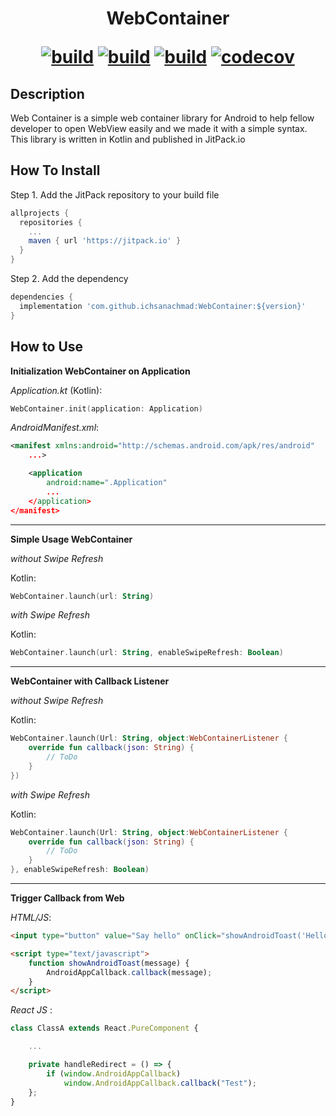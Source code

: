 <h1 align="center" style="border-bottom: none;">
    WebContainer 
    <p align="center">
      <a href="https://github.com/ichsanachmad/WebContainer/actions/workflows/android.yml"><img src="https://github.com/ichsanachmad/WebContainer/actions/workflows/android.yml/badge.svg?branch=master" alt="build"></a>
      <a href="https://twitter.com/intent/tweet?text=Web Container for your Android WebView&url=https://github.com/ichsanachmad/WebContainer/"><img src="https://img.shields.io/badge/Tweet--white?style=social&logo=twitter" alt="build"></a>
      <a href="https://jitpack.io/#ichsanachmad/WebContainer"><img src="https://jitpack.io/v/ichsanachmad/WebContainer.svg" alt="build"></a>
      <a href="https://github.com/ichsanachmad/"><img src="https://img.shields.io/badge/GitHub--white?style=social&logo=github" alt="codecov"></a>
    </p>
</h1>


## Description

Web Container is a simple web container library for Android to help fellow developer to open WebView easily and we made it with a simple syntax. This library is written in Kotlin and published in JitPack.io

## How To Install

Step 1. Add the JitPack repository to your build file
  
```gradle
allprojects {
  repositories {
    ...
    maven { url 'https://jitpack.io' }
  }
}
```

Step 2. Add the dependency

```gradle
dependencies {
  implementation 'com.github.ichsanachmad:WebContainer:${version}'
}
```

## How to Use
**Initialization WebContainer on Application**

_Application.kt_ (Kotlin):
```kotlin
WebContainer.init(application: Application)
```

_AndroidManifest.xml_:
```xml
<manifest xmlns:android="http://schemas.android.com/apk/res/android"
    ...>

    <application
        android:name=".Application"
        ...
    </application>
</manifest>
```

---

**Simple Usage WebContainer**

_without Swipe Refresh_

Kotlin:
```kotlin
WebContainer.launch(url: String)
```

_with Swipe Refresh_

Kotlin:
```kotlin
WebContainer.launch(url: String, enableSwipeRefresh: Boolean)
```

---

**WebContainer with Callback Listener**

_without Swipe Refresh_

Kotlin:
```kotlin
WebContainer.launch(Url: String, object:WebContainerListener {
    override fun callback(json: String) {
        // ToDo
    }
})
```

_with Swipe Refresh_

Kotlin:
```kotlin
WebContainer.launch(Url: String, object:WebContainerListener {
    override fun callback(json: String) {
        // ToDo
    }
}, enableSwipeRefresh: Boolean)
```

---

**Trigger Callback from Web**

_HTML/JS_:
```html
<input type="button" value="Say hello" onClick="showAndroidToast('Hello Android!')" />

<script type="text/javascript">
    function showAndroidToast(message) {
        AndroidAppCallback.callback(message);
    }
</script>
```

_React JS_ :
```javascript
class ClassA extends React.PureComponent {

    ...

    private handleRedirect = () => {
        if (window.AndroidAppCallback)
            window.AndroidAppCallback.callback("Test");
    };
}
```
